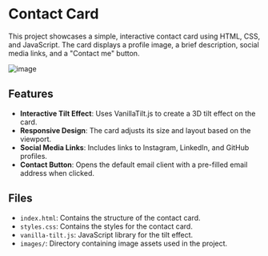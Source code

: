 # Contact Card

This project showcases a simple, interactive contact card using HTML, CSS, and JavaScript. The card displays a profile image, a brief description, social media links, and a "Contact me" button.

![image](https://github.com/user-attachments/assets/c04bce8d-971f-4b1a-b578-ab3a43445fcf)


## Features

- **Interactive Tilt Effect**: Uses VanillaTilt.js to create a 3D tilt effect on the card.
- **Responsive Design**: The card adjusts its size and layout based on the viewport.
- **Social Media Links**: Includes links to Instagram, LinkedIn, and GitHub profiles.
- **Contact Button**: Opens the default email client with a pre-filled email address when clicked.

## Files

- `index.html`: Contains the structure of the contact card.
- `styles.css`: Contains the styles for the contact card.
- `vanilla-tilt.js`: JavaScript library for the tilt effect.
- `images/`: Directory containing image assets used in the project.

